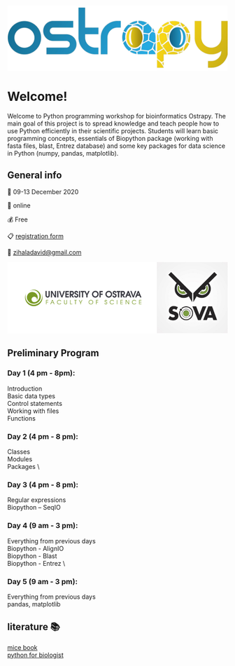 <img src="logo.png" alt="drawing" width="800"/>


# Welcome!
Welcome to Python programming workshop for bioinformatics Ostrapy. The main goal of this project is to spread knowledge and teach people how to use Python efficiently in their scientific projects. Students will learn basic programming concepts, essentials of Biopython package (working with fasta files, blast, Entrez database) and some key packages for data science in Python (numpy, pandas, matplotlib).

## General info

  :date: 09-13 December 2020

 :school: online

 :moneybag: Free

 :clipboard: [registration form](https://forms.gle/t1piEpAA9b1AHtNX7)

 :e-mail: zihaladavid@gmail.com


<img src="support.png" alt="drawing" width="800"/>

## Preliminary Program

### Day 1 (4 pm - 8pm):
Introduction \
Basic data types \
Control statements \
Working with files \
Functions 

### Day 2 (4 pm - 8 pm):
Classes \
Modules \
Packages \

### Day 3 (4 pm - 8 pm):
Regular expressions \
Biopython – SeqIO

### Day 4 (9 am - 3 pm):
Everything from previous days \
Biopython - AlignIO \
Biopython - Blast \
Biopython - Entrez \

### Day 5 (9 am - 3 pm):
Everything from previous days \
pandas, matplotlib 

## literature :books:

[mice book](https://leanpub.com/python_101)\
[python for biologist](https://books.google.com.tr/books/about/Python_for_Biologists.html?id=vnArvvqC918C&source=kp_book_description&redir_esc=y)
